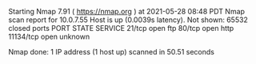 Starting Nmap 7.91 ( https://nmap.org ) at 2021-05-28 08:48 PDT
Nmap scan report for 10.0.7.55
Host is up (0.0039s latency).
Not shown: 65532 closed ports
PORT      STATE SERVICE
21/tcp    open  ftp
80/tcp    open  http
11134/tcp open  unknown

Nmap done: 1 IP address (1 host up) scanned in 50.51 seconds
